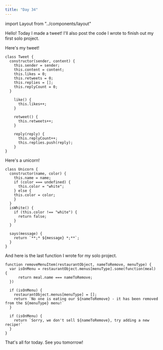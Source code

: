 ```yaml
---
title: "Day 34"
---
```

import Layout from "../components/layout"

<Layout>


Hello! Today I made a tweet! I'll also post the code I wrote to finish out my first solo project.

Here's my tweet!

```JS
class Tweet {
  constructor(sender, content) {
    this.sender = sender;
    this.content = content;
    this.likes = 0;
    this.retweets = 0;
    this.replies = [];
    this.replyCount = 0;
  }

    like() {
      this.likes++;
    }

    retweet() {
      this.retweets++;
    }

    reply(reply) {
      this.replyCount++;
      this.replies.push(reply);
    }
}
```

Here's a unicorn!
```JS
class Unicorn {
  constructor(name, color) {
    this.name = name;
    if (color === undefined) {
      this.color = "white";
    } else {
    this.color = color;
    }
  }
  isWhite() {
    if (this.color !== "white") {
      return false;
    }
  }

  says(message) {
    return `**;* ${message} *;**`;
  }
}
```
And here is the last function I wrote for my solo project.
```JS
function removeMenuItem(restaurantObject, nameToRemove, menuType) {
  var isOnMenu = restaurantObject.menus[menuType].some(function(meal) {
      return meal.name === nameToRemove;
  })

  if (isOnMenu) {
    restaurantObject.menus[menuType] = [];
    return `No one is eating our ${nameToRemove} - it has been removed from the ${menuType} menu!`
  }

  if (isOnMenu) {
    return `Sorry, we don't sell ${nameToRemove}, try adding a new recipe!`
  }
}
```
That's all for today. See you tomorrow!

</Layout>
